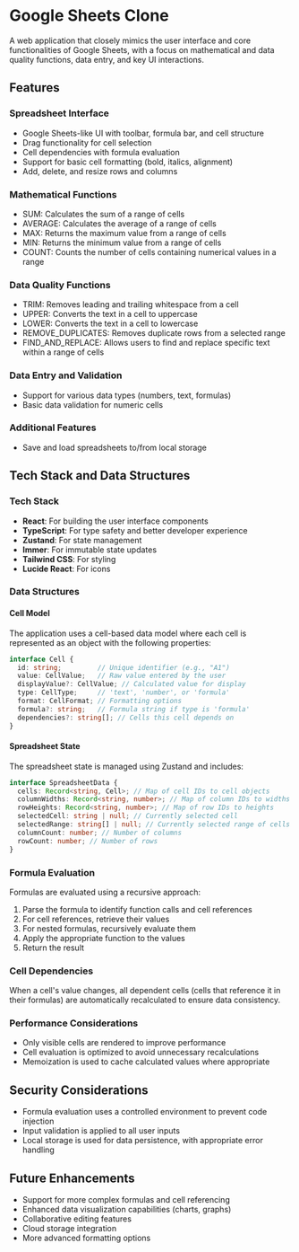 # Google Sheets Clone

A web application that closely mimics the user interface and core functionalities of Google Sheets, with a focus on mathematical and data quality functions, data entry, and key UI interactions.

## Features

### Spreadsheet Interface
- Google Sheets-like UI with toolbar, formula bar, and cell structure
- Drag functionality for cell selection
- Cell dependencies with formula evaluation
- Support for basic cell formatting (bold, italics, alignment)
- Add, delete, and resize rows and columns

### Mathematical Functions
- SUM: Calculates the sum of a range of cells
- AVERAGE: Calculates the average of a range of cells
- MAX: Returns the maximum value from a range of cells
- MIN: Returns the minimum value from a range of cells
- COUNT: Counts the number of cells containing numerical values in a range

### Data Quality Functions
- TRIM: Removes leading and trailing whitespace from a cell
- UPPER: Converts the text in a cell to uppercase
- LOWER: Converts the text in a cell to lowercase
- REMOVE_DUPLICATES: Removes duplicate rows from a selected range
- FIND_AND_REPLACE: Allows users to find and replace specific text within a range of cells

### Data Entry and Validation
- Support for various data types (numbers, text, formulas)
- Basic data validation for numeric cells

### Additional Features
- Save and load spreadsheets to/from local storage

## Tech Stack and Data Structures

### Tech Stack
- **React**: For building the user interface components
- **TypeScript**: For type safety and better developer experience
- **Zustand**: For state management
- **Immer**: For immutable state updates
- **Tailwind CSS**: For styling
- **Lucide React**: For icons

### Data Structures

#### Cell Model
The application uses a cell-based data model where each cell is represented as an object with the following properties:
```typescript
interface Cell {
  id: string;         // Unique identifier (e.g., "A1")
  value: CellValue;   // Raw value entered by the user
  displayValue?: CellValue; // Calculated value for display
  type: CellType;     // 'text', 'number', or 'formula'
  format: CellFormat; // Formatting options
  formula?: string;   // Formula string if type is 'formula'
  dependencies?: string[]; // Cells this cell depends on
}
```

#### Spreadsheet State
The spreadsheet state is managed using Zustand and includes:
```typescript
interface SpreadsheetData {
  cells: Record<string, Cell>; // Map of cell IDs to cell objects
  columnWidths: Record<string, number>; // Map of column IDs to widths
  rowHeights: Record<string, number>; // Map of row IDs to heights
  selectedCell: string | null; // Currently selected cell
  selectedRange: string[] | null; // Currently selected range of cells
  columnCount: number; // Number of columns
  rowCount: number; // Number of rows
}
```

### Formula Evaluation
Formulas are evaluated using a recursive approach:
1. Parse the formula to identify function calls and cell references
2. For cell references, retrieve their values
3. For nested formulas, recursively evaluate them
4. Apply the appropriate function to the values
5. Return the result

### Cell Dependencies
When a cell's value changes, all dependent cells (cells that reference it in their formulas) are automatically recalculated to ensure data consistency.

### Performance Considerations
- Only visible cells are rendered to improve performance
- Cell evaluation is optimized to avoid unnecessary recalculations
- Memoization is used to cache calculated values where appropriate

## Security Considerations

- Formula evaluation uses a controlled environment to prevent code injection
- Input validation is applied to all user inputs
- Local storage is used for data persistence, with appropriate error handling

## Future Enhancements

- Support for more complex formulas and cell referencing
- Enhanced data visualization capabilities (charts, graphs)
- Collaborative editing features
- Cloud storage integration
- More advanced formatting options